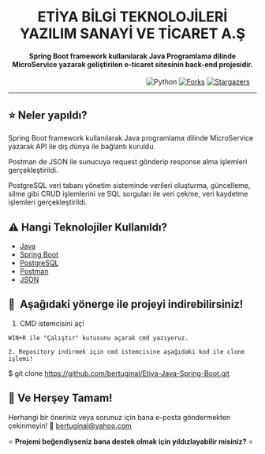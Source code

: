 <h1 align="center">ETİYA BİLGİ TEKNOLOJİLERİ YAZILIM SANAYİ VE TİCARET A.Ş</h1>

  <h4 align="center">Spring Boot framework kullanılarak Java Programlama dilinde MicroService yazarak geliştirilen e-ticaret sitesinin back-end projesidir.</h4>

&nbsp;&nbsp;&nbsp;&nbsp;&nbsp;&nbsp;&nbsp;&nbsp;&nbsp;&nbsp;&nbsp;&nbsp;&nbsp;&nbsp;&nbsp;&nbsp;&nbsp;&nbsp;&nbsp;&nbsp;&nbsp;&nbsp;&nbsp;&nbsp;&nbsp;&nbsp;&nbsp;&nbsp;&nbsp;&nbsp;&nbsp;&nbsp;&nbsp;&nbsp;&nbsp;&nbsp;&nbsp;&nbsp;&nbsp;&nbsp;&nbsp;&nbsp;&nbsp;&nbsp;&nbsp;&nbsp;&nbsp;&nbsp;&nbsp;&nbsp;&nbsp;&nbsp;&nbsp;&nbsp;&nbsp;&nbsp;&nbsp;&nbsp;&nbsp;&nbsp;&nbsp;&nbsp;&nbsp;&nbsp;&nbsp;&nbsp;&nbsp;&nbsp;&nbsp;&nbsp;
![Python](https://img.shields.io/badge/python-v3.6+-red.svg)
[![Forks](https://img.shields.io/github/forks/bertuginal/Face-Mask-Detection.svg?logo=github)](https://github.com/bertuginal/Face-Mask-Detection/network/members)
[![Stargazers](https://img.shields.io/github/stars/bertuginal/Face-Mask-Detection.svg?logo=github)](https://github.com/bertuginal/Face-Mask-Detection/stargazers)

---

## :star: Neler yapıldı?
Spring Boot framework kullanılarak Java programlama dilinde MicroService yazarak API ile dış dünya ile bağlantı kuruldu.

Postman de JSON ile sunucuya request gönderip response alma işlemleri gerçekleştirildi.

PostgreSQL veri tabanı yönetim sisteminde verileri oluşturma, güncelleme, silme gibi CRUD işlemlerini ve SQL sorguları ile veri çekme, veri kaydetme işlemleri gerçekleştirildi.

## :warning: Hangi Teknolojiler Kullanıldı?

- [Java](https://www.java.com/tr/)
- [Spring Boot](https://spring.io/projects/spring-boot)
- [PostgreSQL](https://www.postgresql.org)
- [Postman](https://www.postman.com)
- [JSON](https://www.json.org/json-en.html)

## 🚀&nbsp; Aşağıdaki yönerge ile projeyi indirebilirsiniz!
1. CMD istemcisini aç!
```
WIN+R ile "Çalıştır" kutusunu açarak cmd yazıyoruz.

2. Repository indirmek için cmd istemcisine aşağıdaki kod ile clone işlemi!
```
$ git clone https://github.com/bertuginal/Etiya-Java-Spring-Boot.git


## :clap: Ve Herşey Tamam!
Herhangi bir öneriniz veya sorunuz için bana e-posta göndermekten çekinmeyin! :email: bertuginal@yahoo.com

:star: <b>Projemi beğendiyseniz bana destek olmak için yıldızlayabilir misiniz?</b> :star:
